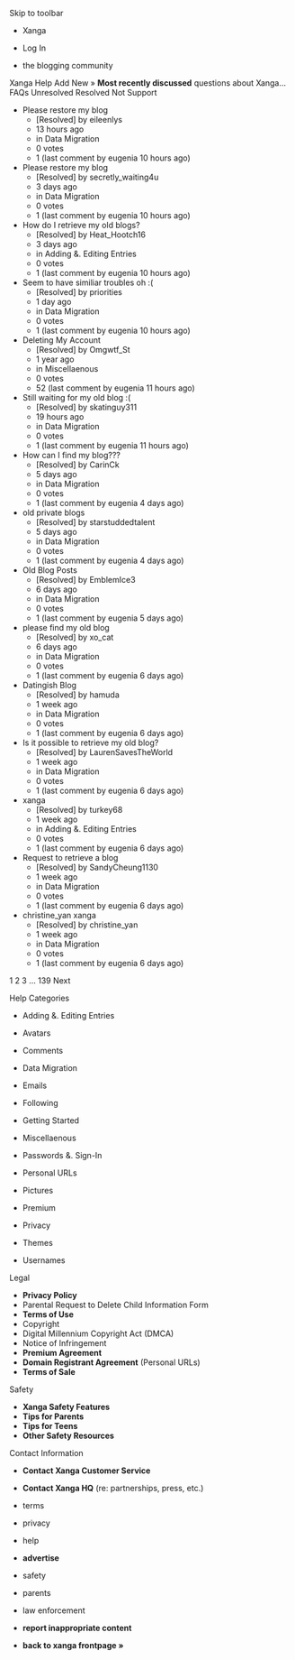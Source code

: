 Skip to toolbar

*   Xanga

*   Log In

*   the blogging community

Xanga Help Add New » **Most recently discussed** questions about Xanga… FAQs Unresolved Resolved Not Support

*   Please restore my blog
    *   \[Resolved\] by eileenlys
    *   13 hours ago
    *   in Data Migration
    *   0 votes
    *   1 (last comment by eugenia 10 hours ago)
*   Please restore my blog
    *   \[Resolved\] by secretly\_waiting4u
    *   3 days ago
    *   in Data Migration
    *   0 votes
    *   1 (last comment by eugenia 10 hours ago)
*   How do I retrieve my old blogs?
    *   \[Resolved\] by Heat\_Hootch16
    *   3 days ago
    *   in Adding &. Editing Entries
    *   0 votes
    *   1 (last comment by eugenia 10 hours ago)
*   Seem to have similiar troubles oh :(
    *   \[Resolved\] by priorities
    *   1 day ago
    *   in Data Migration
    *   0 votes
    *   1 (last comment by eugenia 10 hours ago)
*   Deleting My Account
    *   \[Resolved\] by Omgwtf\_St
    *   1 year ago
    *   in Miscellaenous
    *   0 votes
    *   52 (last comment by eugenia 11 hours ago)
*   Still waiting for my old blog :(
    *   \[Resolved\] by skatinguy311
    *   19 hours ago
    *   in Data Migration
    *   0 votes
    *   1 (last comment by eugenia 11 hours ago)
*   How can I find my blog???
    *   \[Resolved\] by CarinCk
    *   5 days ago
    *   in Data Migration
    *   0 votes
    *   1 (last comment by eugenia 4 days ago)
*   old private blogs
    *   \[Resolved\] by starstuddedtalent
    *   5 days ago
    *   in Data Migration
    *   0 votes
    *   1 (last comment by eugenia 4 days ago)
*   Old Blog Posts
    *   \[Resolved\] by EmblemIce3
    *   6 days ago
    *   in Data Migration
    *   0 votes
    *   1 (last comment by eugenia 5 days ago)
*   please find my old blog
    *   \[Resolved\] by xo\_cat
    *   6 days ago
    *   in Data Migration
    *   0 votes
    *   1 (last comment by eugenia 6 days ago)
*   Datingish Blog
    *   \[Resolved\] by hamuda
    *   1 week ago
    *   in Data Migration
    *   0 votes
    *   1 (last comment by eugenia 6 days ago)
*   Is it possible to retrieve my old blog?
    *   \[Resolved\] by LaurenSavesTheWorld
    *   1 week ago
    *   in Data Migration
    *   0 votes
    *   1 (last comment by eugenia 6 days ago)
*   xanga
    *   \[Resolved\] by turkey68
    *   1 week ago
    *   in Adding &. Editing Entries
    *   0 votes
    *   1 (last comment by eugenia 6 days ago)
*   Request to retrieve a blog
    *   \[Resolved\] by SandyCheung1130
    *   1 week ago
    *   in Data Migration
    *   0 votes
    *   1 (last comment by eugenia 6 days ago)
*   christine\_yan xanga
    *   \[Resolved\] by christine\_yan
    *   1 week ago
    *   in Data Migration
    *   0 votes
    *   1 (last comment by eugenia 6 days ago)

1 2 3 ... 139 Next

Help Categories

*   Adding &. Editing Entries
*   Avatars
*   Comments
*   Data Migration
*   Emails
*   Following
*   Getting Started
*   Miscellaenous

*   Passwords &. Sign-In
*   Personal URLs
*   Pictures
*   Premium
*   Privacy
*   Themes
*   Usernames

Legal

*   **Privacy Policy**
*   Parental Request to Delete Child Information Form
*   **Terms of Use**
*   Copyright
*   Digital Millennium Copyright Act (DMCA)
*   Notice of Infringement
*   **Premium Agreement**
*   **Domain Registrant Agreement** (Personal URLs)
*   **Terms of Sale**

Safety

*   **Xanga Safety Features**
*   **Tips for Parents**
*   **Tips for Teens**
*   **Other Safety Resources**

Contact Information

*   **Contact Xanga Customer Service**
*   **Contact Xanga HQ** (re: partnerships, press, etc.)

*   terms
*   privacy
*   help
*   **advertise**

*   safety
*   parents
*   law enforcement
*   **report inappropriate content**

*   **back to xanga frontpage »**